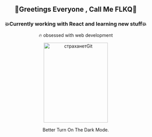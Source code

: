  ## <p align="center">🚀Greetings Everyone , Call Me FLKQ🚀</p>

### <p align="center"> 💥Currently working with React and learning new stuff💥</p>

<p align="center">🔥 obsessed with web development</p>

<p align="center">
 <a data-flickr-embed="true" href="https://www.flickr.com/photos/191267681@N07/50884673942/in/dateposted-public/" title="страханетGit"><img src="https://live.staticflickr.com/65535/50884673942_3e660cc661_z.jpg" width="200" height="250" alt="страханетGit"></a>
</p>
<p align="center">Better Turn On The Dark Mode. </p>








